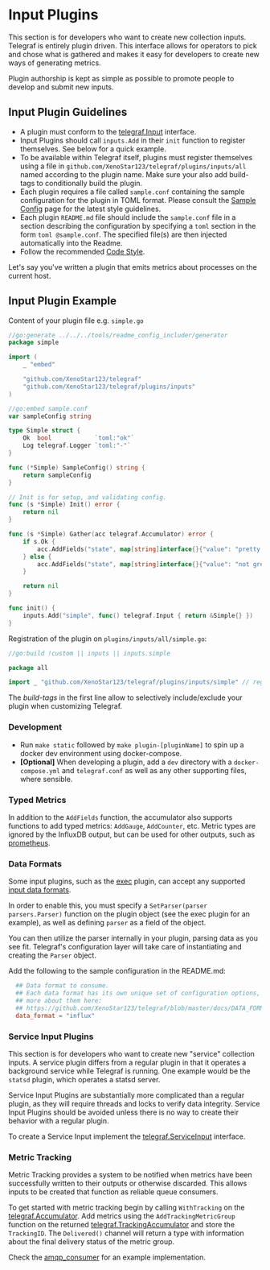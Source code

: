 # Input Plugins

This section is for developers who want to create new collection inputs.
Telegraf is entirely plugin driven. This interface allows for operators to
pick and chose what is gathered and makes it easy for developers
to create new ways of generating metrics.

Plugin authorship is kept as simple as possible to promote people to develop
and submit new inputs.

## Input Plugin Guidelines

- A plugin must conform to the [telegraf.Input][] interface.
- Input Plugins should call `inputs.Add` in their `init` function to register
  themselves.  See below for a quick example.
- To be available within Telegraf itself, plugins must register themselves
  using a file in `github.com/XenoStar123/telegraf/plugins/inputs/all` named
  according to the plugin name. Make sure your also add build-tags to
  conditionally build the plugin.
- Each plugin requires a file called `sample.conf` containing the sample
  configuration  for the plugin in TOML format.
  Please consult the [Sample Config][] page for the latest style guidelines.
- Each plugin `README.md` file should include the `sample.conf` file in a section
  describing the configuration by specifying a `toml` section in the form `toml @sample.conf`. The specified file(s) are then injected automatically into the Readme.
- Follow the recommended [Code Style][].

Let's say you've written a plugin that emits metrics about processes on the
current host.

## Input Plugin Example

Content of your plugin file e.g. `simple.go`

```go
//go:generate ../../../tools/readme_config_includer/generator
package simple

import (
    _ "embed"

    "github.com/XenoStar123/telegraf"
    "github.com/XenoStar123/telegraf/plugins/inputs"
)

//go:embed sample.conf
var sampleConfig string

type Simple struct {
    Ok  bool            `toml:"ok"`
    Log telegraf.Logger `toml:"-"`
}

func (*Simple) SampleConfig() string {
    return sampleConfig
}

// Init is for setup, and validating config.
func (s *Simple) Init() error {
    return nil
}

func (s *Simple) Gather(acc telegraf.Accumulator) error {
    if s.Ok {
        acc.AddFields("state", map[string]interface{}{"value": "pretty good"}, nil)
    } else {
        acc.AddFields("state", map[string]interface{}{"value": "not great"}, nil)
    }

    return nil
}

func init() {
    inputs.Add("simple", func() telegraf.Input { return &Simple{} })
}
```

Registration of the plugin on `plugins/inputs/all/simple.go`:

```go
//go:build !custom || inputs || inputs.simple

package all

import _ "github.com/XenoStar123/telegraf/plugins/inputs/simple" // register plugin

```

The _build-tags_ in the first line allow to selectively include/exclude your
plugin when customizing Telegraf.

### Development

- Run `make static` followed by `make plugin-[pluginName]` to spin up a docker
  dev environment using docker-compose.
- __[Optional]__ When developing a plugin, add a `dev` directory with a
  `docker-compose.yml` and `telegraf.conf` as well as any other supporting
  files, where sensible.

### Typed Metrics

In addition to the `AddFields` function, the accumulator also supports
functions to add typed metrics: `AddGauge`, `AddCounter`, etc.  Metric types
are ignored by the InfluxDB output, but can be used for other outputs, such as
[prometheus][prom metric types].

### Data Formats

Some input plugins, such as the [exec][] plugin, can accept any supported
[input data formats][].

In order to enable this, you must specify a `SetParser(parser parsers.Parser)`
function on the plugin object (see the exec plugin for an example), as well as
defining `parser` as a field of the object.

You can then utilize the parser internally in your plugin, parsing data as you
see fit. Telegraf's configuration layer will take care of instantiating and
creating the `Parser` object.

Add the following to the sample configuration in the README.md:

```toml
  ## Data format to consume.
  ## Each data format has its own unique set of configuration options, read
  ## more about them here:
  ## https://github.com/XenoStar123/telegraf/blob/master/docs/DATA_FORMATS_INPUT.md
  data_format = "influx"
```

### Service Input Plugins

This section is for developers who want to create new "service" collection
inputs. A service plugin differs from a regular plugin in that it operates a
background service while Telegraf is running. One example would be the
`statsd` plugin, which operates a statsd server.

Service Input Plugins are substantially more complicated than a regular
plugin, as they will require threads and locks to verify data integrity.
Service Input Plugins should be avoided unless there is no way to create their
behavior with a regular plugin.

To create a Service Input implement the [telegraf.ServiceInput][] interface.

### Metric Tracking

Metric Tracking provides a system to be notified when metrics have been
successfully written to their outputs or otherwise discarded.  This allows
inputs to be created that function as reliable queue consumers.

To get started with metric tracking begin by calling `WithTracking` on the
[telegraf.Accumulator][].  Add metrics using the `AddTrackingMetricGroup`
function on the returned [telegraf.TrackingAccumulator][] and store the
`TrackingID`.  The `Delivered()` channel will return a type with information
about the final delivery status of the metric group.

Check the [amqp_consumer][] for an example implementation.

[exec]: https://github.com/XenoStar123/telegraf/tree/master/plugins/inputs/exec
[amqp_consumer]: https://github.com/XenoStar123/telegraf/tree/master/plugins/inputs/amqp_consumer
[prom metric types]: https://prometheus.io/docs/concepts/metric_types/
[input data formats]: https://github.com/XenoStar123/telegraf/blob/master/docs/DATA_FORMATS_INPUT.md
[Sample Config]: https://github.com/XenoStar123/telegraf/blob/master/docs/developers/SAMPLE_CONFIG.md
[Code Style]: https://github.com/XenoStar123/telegraf/blob/master/docs/developers/CODE_STYLE.md
[telegraf.Input]: https://godoc.org/github.com/XenoStar123/telegraf#Input
[telegraf.ServiceInput]: https://godoc.org/github.com/XenoStar123/telegraf#ServiceInput
[telegraf.Accumulator]: https://godoc.org/github.com/XenoStar123/telegraf#Accumulator
[telegraf.TrackingAccumulator]: https://godoc.org/github.com/XenoStar123/telegraf#Accumulator
